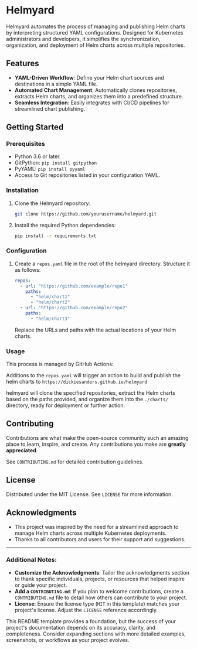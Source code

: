 # Helmyard

Helmyard automates the process of managing and publishing Helm charts by interpreting structured YAML configurations. Designed for Kubernetes administrators and developers, it simplifies the synchronization, organization, and deployment of Helm charts across multiple repositories.

## Features

- **YAML-Driven Workflow**: Define your Helm chart sources and destinations in a simple YAML file.
- **Automated Chart Management**: Automatically clones repositories, extracts Helm charts, and organizes them into a predefined structure.
- **Seamless Integration**: Easily integrates with CI/CD pipelines for streamlined chart publishing.

## Getting Started

### Prerequisites

- Python 3.6 or later.
- GitPython: `pip install gitpython`
- PyYAML: `pip install pyyaml`
- Access to Git repositories listed in your configuration YAML.

### Installation

1. Clone the Helmyard repository:
   ```bash
   git clone https://github.com/yourusername/helmyard.git
   ```
2. Install the required Python dependencies:
   ```bash
   pip install -r requirements.txt
   ```

### Configuration

1. Create a `repos.yaml` file in the root of the helmyard directory. Structure it as follows:
   ```yaml
   repos:
     - url: "https://github.com/example/repo1"
       paths:
         - "helm/chart1"
         - "helm/chart2"
     - url: "https://github.com/example/repo2"
       paths:
         - "helm/chart3"
   ```
   Replace the URLs and paths with the actual locations of your Helm charts.

### Usage

This process is managed by GitHub Actions:

Additions to the `repos.yaml` will trigger an action to build and publish the helm charts to `https://dickiesanders.github.io/helmyard`

helmyard will clone the specified repositories, extract the Helm charts based on the paths provided, and organize them into the `./charts/` directory, ready for deployment or further action.

## Contributing

Contributions are what make the open-source community such an amazing place to learn, inspire, and create. Any contributions you make are **greatly appreciated**.

See `CONTRIBUTING.md` for detailed contribution guidelines.

## License

Distributed under the MIT License. See `LICENSE` for more information.

## Acknowledgments

- This project was inspired by the need for a streamlined approach to manage Helm charts across multiple Kubernetes deployments.
- Thanks to all contributors and users for their support and suggestions.

---

### Additional Notes:

- **Customize the Acknowledgments**: Tailor the acknowledgments section to thank specific individuals, projects, or resources that helped inspire or guide your project.
- **Add a `CONTRIBUTING.md`**: If you plan to welcome contributions, create a `CONTRIBUTING.md` file to detail how others can contribute to your project.
- **License**: Ensure the license type (`MIT` in this template) matches your project's license. Adjust the `LICENSE` reference accordingly.

This README template provides a foundation, but the success of your project's documentation depends on its accuracy, clarity, and completeness. Consider expanding sections with more detailed examples, screenshots, or workflows as your project evolves.
